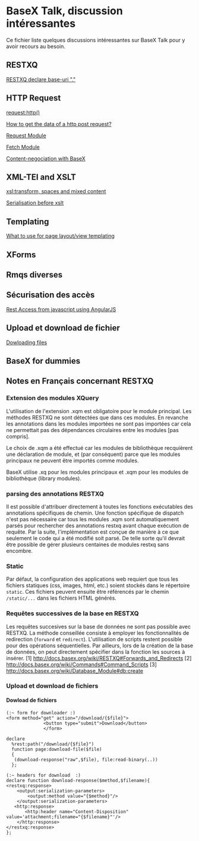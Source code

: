 
BaseX Talk, discussion intéressantes
==========

Ce fichier liste quelques discussions intéressantes sur BaseX Talk pour y avoir
recours au besoin.

## RESTXQ

[RESTXQ declare base-uri "."](http://www.mail-archive.com/basex-talk@mailman.uni-konstanz.de/msg04298.html)


## HTTP Request

[request:http()](http://www.mail-archive.com/basex-talk%40mailman.uni-konstanz.de/msg04639.html)

[How to get the data of a http post request?](https://www.mail-archive.com/basex-talk%40mailman.uni-konstanz.de/msg03171.html)

[Request Module](http://docs.basex.org/wiki/Request_Module)

[Fetch Module](http://docs.basex.org/wiki/Fetch_Module)

[Content-negociation with BaseX](https://www.mail-archive.com/basex-talk@mailman.uni-konstanz.de/msg08712.html)


## XML-TEI and XSLT

[xsl:transform, spaces and mixed content](http://www.mail-archive.com/basex-talk%40mailman.uni-konstanz.de/msg01149.html)

[Serialisation before xslt](http://www.mail-archive.com/basex-talk%40mailman.uni-konstanz.de/msg04462.html)


## Templating

[What to use for page layout/view templating](http://www.mail-archive.com/basex-talk%40mailman.uni-konstanz.de/msg01705.html)


## XForms


## Rmqs diverses


## Sécurisation des accès

[Rest Access from javascript using AngularJS](http://www.mail-archive.com/basex-talk%40mailman.uni-konstanz.de/msg04146.html)


## Upload et download de fichier

[Dowloading files](http://www.mail-archive.com/basex-talk%40mailman.uni-konstanz.de/msg04615.html)


## BaseX for dummies


## Notes en Français concernant RESTXQ

### Extension des modules XQuery

L'utilisation de l'extension .xqm est obligatoire pour le module principal.
Les méthodes RESTXQ ne sont détectées que dans ces modules. En revanche les annotations dans les modules importées ne sont pas importées car cela ne permettait pas des dépendances circulaires entre les modules [pas compris].

Le choix de .xqm a été effectué car les modules de bibliothèque recquièrent une déclaration de module, et (par conséquent) parce que les modules principaux ne peuvent être importés comme modules.

BaseX utilise .xq pour les modules principaux et .xqm pour les modules de bibliothèque (library modules).

### parsing des annotations RESTXQ

Il est possible d'attribuer directement à toutes les fonctions exécutables des annotations spécifiques de chemin. Une fonction spécifique de dispatch n'est pas nécessaire car tous les modules .xqm sont automatiquement parsés pour rechercher des annotations restxq avant chaque exécution de requête. Par la suite, l'implémentation est conçue de manière à ce que seulement le code qui a été modifié soit parsé. De telle sorte qu'il devrait être possible de gérer plusieurs centaines de modules restxq sans encombre.

### Static

Par défaut, la configuration des applications web requiert que tous les fichiers statiques (css, images, html, etc.) soient stockés dans le répertoire `static`. Ces fichiers peuvent ensuite être référencés par le chemin `/static/...` dans les fichiers HTML générés.

### Requêtes successives de la base en RESTXQ

Les requêtes succesives sur la base de données ne sont pas possible avec RESTXQ. La méthode conseillée consiste à employer les fonctionnalités de redirection (`forward` et `redirect`).
L'utilisation de scripts restent possible pour des opérations séquentielles. Par ailleurs, lors de la création de la base de données, on peut directement spécifier dans la fonction les sources à insérer.
[1] http://docs.basex.org/wiki/RESTXQ#Forwards_and_Redirects
[2] http://docs.basex.org/wiki/Commands#Command_Scripts
[3] http://docs.basex.org/wiki/Database_Module#db:create

### Upload et download de fichiers



#### Dowload de fichiers

```xquery
(:~ form for downloader :)
<form method="get" action="/download/{$file}">
              <button type="submit">Download</button>
              </form>
```

```xquery
declare
  %rest:path("/download/{$file}")
  function page:download-file($file)
  {
   (download-response("raw",$file), file:read-binary(..))
  };

(:~ headers for download  :)
declare function download-response($method,$filename){
<restxq:response>
    <output:serialization-parameters>
        <output:method value="{$method}"/>
    </output:serialization-parameters>
   <http:response>
       <http:header name="Content-Disposition"
value='attachment;filename="{$filename}"'/>
    </http:response>
</restxq:response>
};
```
